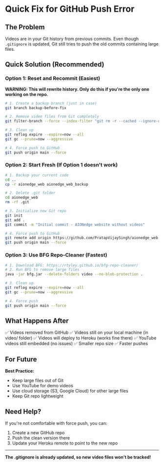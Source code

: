 # Quick Fix for GitHub Push Error

## The Problem
Videos are in your Git history from previous commits. Even though `.gitignore` is updated, Git still tries to push the old commits containing large files.

## Quick Solution (Recommended)

### Option 1: Reset and Recommit (Easiest)

**WARNING: This will rewrite history. Only do this if you're the only one working on the repo.**

```bash
# 1. Create a backup branch (just in case)
git branch backup-before-fix

# 2. Remove video files from Git completely
git filter-branch --force --index-filter "git rm -r --cached --ignore-unmatch video/" --prune-empty --tag-name-filter cat -- --all

# 3. Clean up
git reflog expire --expire=now --all
git gc --prune=now --aggressive

# 4. Force push to GitHub
git push origin main --force
```

### Option 2: Start Fresh (If Option 1 doesn't work)

```bash
# 1. Backup your current code
cd ..
cp -r aionedge_web aionedge_web_backup

# 2. Delete .git folder
cd aionedge_web
rm -rf .git

# 3. Initialize new Git repo
git init
git add .
git commit -m "Initial commit - AIONedge website without videos"

# 4. Force push to GitHub
git remote add origin https://github.com/PratapVijaySingh/aionedge_web.git
git push origin main --force
```

### Option 3: Use BFG Repo-Cleaner (Fastest)

```bash
# 1. Download BFG: https://rtyley.github.io/bfg-repo-cleaner/
# 2. Run BFG to remove large files
java -jar bfg.jar --delete-folders video --no-blob-protection .

# 3. Clean up
git reflog expire --expire=now --all
git gc --prune=now --aggressive

# 4. Force push
git push origin main --force
```

## What Happens After

✅ Videos removed from GitHub
✅ Videos still on your local machine (in video/ folder)
✅ Videos will deploy to Heroku (works fine there)
✅ YouTube videos still embedded (no issues)
✅ Smaller repo size
✅ Faster pushes

## For Future

**Best Practice:**
- Keep large files out of Git
- Use YouTube for demo videos
- Use cloud storage (S3, Google Cloud) for other large files
- Keep Git repo lightweight

## Need Help?

If you're not comfortable with force push, you can:
1. Create a new GitHub repo
2. Push the clean version there
3. Update your Heroku remote to point to the new repo

---

**The .gitignore is already updated, so new video files won't be tracked!**

